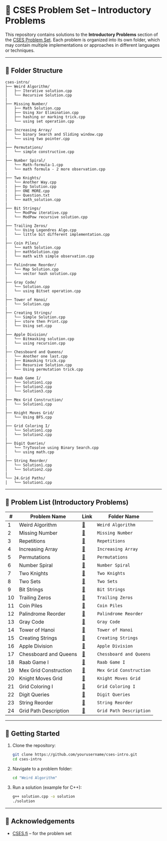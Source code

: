# 📘 CSES Problem Set – Introductory Problems

This repository contains solutions to the **Introductory Problems** section of the [CSES Problem Set](https://cses.fi/problemset/list/#:~:text=Introductory%20Problems). Each problem is organized into its own folder, which may contain multiple implementations or approaches in different languages or techniques.

---

## 📁 Folder Structure

```
cses-intro/
├── Weird Algorithm/
│   ├── Iterative solution.cpp
│   └── Recursive Solution.cpp
|
├── Missing Number/
│   ├── Math Solution.cpp
│   ├── Using Xor Elimination.cpp
│   ├── hashing or marking trick.cpp
│   └── using set operation.cpp
|
├── Increasing Array/
│   └── binary Search and Sliding window.cpp
│   └── using two pointer.cpp
|
├── Permutations/
│   └── simple constructive.cpp
|
├── Number Spiral/
│   └── Math-formula-1.cpp
│   └── math formula - 2 more observation.cpp
|
├── Two Knights/
│   └── Another Way.cpp
|   ├── Dp Solution.cpp
|   ├── ONE MORE.cpp
|   ├── Question.txt
│   └── math_solution.cpp
|
├── Bit Strings/
│   └── ModPow iterative.cpp
│   └── ModPow recursive solution.cpp
|
├── Trailing Zeros/
│   └── Using Legendres Algo.cpp
│   └── little bit different implementation.cpp
|
├── Coin Piles/
│   └── math Solution.cpp
|   ├── mathSolution.cpp
│   └── math with simple observation.cpp
|
├── Palindrome Reorder/
│   └── Map Solution.cpp
│   └── vector hash solution.cpp
|
├── Gray Code/
│   └── Solution.cpp
│   └── using Bitset operation.cpp
|
├── Tower of Hanoi/
│   └── Solution.cpp
|
├── Creating Strings/
│   └── Simple Solution.cpp
|   ├── store then Print.cpp
│   └── Using set.cpp
|
├── Apple Division/
│   └── Bitmasking solution.cpp
│   └── using recursion.cpp
|
├── Chessboard and Queens/
│   └── Another one last.cpp
|   ├── Bimasking trick.cpp
|   ├── Resursive Solution.cpp
│   └── Using permutation trick.cpp
|
├── Raab Game I/
│   └── Solution1.cpp
|   ├── Solution2.cpp
│   └── Solution3.cpp
|
├── Mex Grid Construction/
│   └── Solution1.cpp
|
├── Knight Moves Grid/ 
│   └── Using BFS.cpp
|
├── Grid Coloring I/
│   └── Solution1.cpp
│   └── Solution2.cpp
|
├── Digit Queries/
│   └── TryTosolve using Binary Search.cpp
│   └── using math.cpp
|
├── String Reorder/
│   └── Solution1.cpp
│   └── Solution2.cpp
|
└── 24.Grid Paths/ 
│   └── Solution1.cpp
```
---

## 📌 Problem List (Introductory Problems)
| #  | Problem Name          | Link                                       | Folder Name             |
| -- | --------------------- | ------------------------------------------ | ----------------------- |
| 1  | Weird Algorithm       | [🔗](https://cses.fi/problemset/task/1068) | `Weird Algorithm`       |
| 2  | Missing Number        | [🔗](https://cses.fi/problemset/task/1083) | `Missing Number`        |
| 3  | Repetitions           | [🔗](https://cses.fi/problemset/task/1069) | `Repetitions`           |
| 4  | Increasing Array      | [🔗](https://cses.fi/problemset/task/1094) | `Increasing Array`      |
| 5  | Permutations          | [🔗](https://cses.fi/problemset/task/1070) | `Permutations`          |
| 6  | Number Spiral         | [🔗](https://cses.fi/problemset/task/1071) | `Number Spiral`         |
| 7  | Two Knights           | [🔗](https://cses.fi/problemset/task/1072) | `Two Knights`           |
| 8  | Two Sets              | [🔗](https://cses.fi/problemset/task/1092) | `Two Sets`              |
| 9  | Bit Strings           | [🔗](https://cses.fi/problemset/task/1617) | `Bit Strings`           |
| 10 | Trailing Zeros        | [🔗](https://cses.fi/problemset/task/1618) | `Trailing Zeros`        |
| 11 | Coin Piles            | [🔗](https://cses.fi/problemset/task/1754) | `Coin Piles`            |
| 12 | Palindrome Reorder    | [🔗](https://cses.fi/problemset/task/1755) | `Palindrome Reorder`    |
| 13 | Gray Code             | [🔗](https://cses.fi/problemset/task/1632) | `Gray Code`             |
| 14 | Tower of Hanoi        | [🔗](https://cses.fi/problemset/task/1073) | `Tower of Hanoi`        |
| 15 | Creating Strings      | [🔗](https://cses.fi/problemset/task/1626) | `Creating Strings`      |
| 16 | Apple Division        | [🔗](https://cses.fi/problemset/task/1623) | `Apple Division`        |
| 17 | Chessboard and Queens | [🔗](https://cses.fi/problemset/task/1063) | `Chessboard and Queens` |
| 18 | Raab Game I           | [🔗](https://cses.fi/problemset/task/2214) | `Raab Game I`           |
| 19 | Mex Grid Construction | [🔗](https://cses.fi/problemset/task/2215) | `Mex Grid Construction` |
| 20 | Knight Moves Grid     | [🔗](https://cses.fi/problemset/task/2216) | `Knight Moves Grid`     |
| 21 | Grid Coloring I       | [🔗](https://cses.fi/problemset/task/2217) | `Grid Coloring I`       |
| 22 | Digit Queries         | [🔗](https://cses.fi/problemset/task/2431) | `Digit Queries`         |
| 23 | String Reorder        | [🔗](https://cses.fi/problemset/task/2105) | `String Reorder`        |
| 24 | Grid Path Description | [🔗](https://cses.fi/problemset/task/1616) | `Grid Path Description` |

---

## 🚀 Getting Started

1. Clone the repository:

   ```bash
   git clone https://github.com/yourusername/cses-intro.git
   cd cses-intro
   ```

2. Navigate to a problem folder:

   ```bash
   cd "Weird Algorithm"
   ```

3. Run a solution (example for C++):

   ```bash
   g++ solution.cpp -o solution
   ./solution
   ```

---

## 🙌 Acknowledgements

* [CSES.fi](https://cses.fi) – for the problem set
